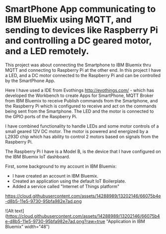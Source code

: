 # SmartPhone App communicating to IBM BlueMix using MQTT, and sending to devices like Raspberry Pi and controlling a DC geared motor, and a LED remotely.

This project was about connecting the Smartphone to IBM Bluemix thru MQTT and connecting to Raspberry Pi at the other end.
In this project I have a LED, and a DC motor connected to the Raspberry Pi and can be controlled by the SmartPhone App.

Here I have used a IDE from Evothings http://evothings.com/ - which has developed the Workbench to create Apps for SmartPhone, 
MQTT Broker from IBM Bluemix to receive Publish commands from the Smartphone, and the Raspberry Pi which is configured to receive and act on the commands being sent from the Smartphone. The LED and the motor is connected to the GPIO ports of the Raspberry Pi.

I have combined functionality to handle LEDs and some motor controls of a small geared 12V DC motor.
The motor is powered and energized by a L293D chip which has ability to control 2 motors based on signals from the Raspberry Pi.

The Raspberry Pi I have is a Model B, is the device that I have configured on the IBM Bluemix IoT dashboard.

First, some background to my account in IBM Bluemix:
- I have created an account in IBM Bluemix.
- Created an application using the default IoT Boilerplate. 
- Added a service called "Internet of Things platform" 

https://cloud.githubusercontent.com/assets/14288989/13202146/66075b4e-d8b5-11e5-9730-95bfa982e7ad.png

![Alt text](https://cloud.githubusercontent.com/assets/14288989/13202146/66075b4e-d8b5-11e5-9730-95bfa982e7ad.png?raw=true "Application in IBM Bluemix" width="48")
